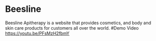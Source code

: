 # Beesline
Beesline Apitherapy is a website that provides cosmetics, and body and skin care products for customers all over the world.
#Demo Video
https://youtu.be/PFsMzH2fbmY
